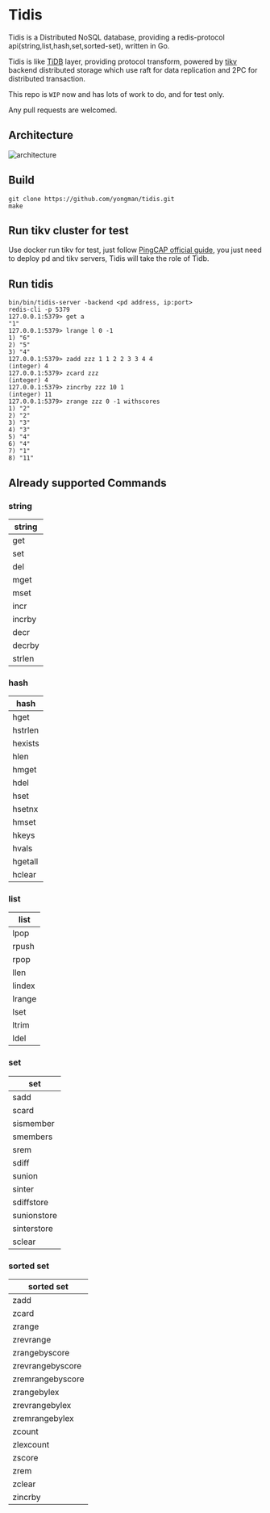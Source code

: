 # Tidis

Tidis is a Distributed NoSQL database, providing a redis-protocol api(string,list,hash,set,sorted-set), written in Go.

Tidis is like [TiDB](https://github.com/pingcap/tidb) layer, providing protocol transform, powered by [tikv](https://github.com/pingcap/tikv) backend distributed storage which use raft for data replication and 2PC for distributed transaction.

This repo is `WIP` now and has lots of work to do, and for test only.

Any pull requests are welcomed.
## Architecture

![architecture](.docs/tidis-arch.png)

## Build

```
git clone https://github.com/yongman/tidis.git
make
```

## Run tikv cluster for test

Use docker run tikv for test, just follow [PingCAP official guide](https://github.com/pingcap/docs/blob/master/op-guide/docker-deployment.md), you just need to deploy pd and tikv servers, Tidis will take the role of Tidb.

## Run tidis

```
bin/bin/tidis-server -backend <pd address, ip:port>
redis-cli -p 5379
127.0.0.1:5379> get a
"1"
127.0.0.1:5379> lrange l 0 -1
1) "6"
2) "5"
3) "4"
127.0.0.1:5379> zadd zzz 1 1 2 2 3 3 4 4
(integer) 4
127.0.0.1:5379> zcard zzz
(integer) 4
127.0.0.1:5379> zincrby zzz 10 1
(integer) 11
127.0.0.1:5379> zrange zzz 0 -1 withscores
1) "2"
2) "2"
3) "3"
4) "3"
5) "4"
6) "4"
7) "1"
8) "11"
```


## Already supported Commands
### string
| string |
|--------|
| get    |
| set    |
| del    |
| mget   |
| mset   |
| incr   |
| incrby |
| decr   |
| decrby |
| strlen |

### hash
| hash    |
|---------|
| hget    |
| hstrlen |
| hexists |
| hlen    |
| hmget   |
| hdel    |
| hset    |
| hsetnx  |
| hmset   |
| hkeys   |
| hvals   |
| hgetall |
| hclear  |

### list
| list   |
|--------|
| lpop   |
| rpush  |
| rpop   |
| llen   |
| lindex |
| lrange |
| lset   |
| ltrim  |
| ldel   |

### set
| set         |
|-------------|
| sadd        |
| scard       |
| sismember   |
| smembers    |
| srem        |
| sdiff       |
| sunion      |
| sinter      |
| sdiffstore  |
| sunionstore |
| sinterstore |
| sclear      |

### sorted set
| sorted set       |
|------------------|
| zadd             |
| zcard            |
| zrange           |
| zrevrange        |
| zrangebyscore    |
| zrevrangebyscore |
| zremrangebyscore |
| zrangebylex      |
| zrevrangebylex   |
| zremrangebylex   |
| zcount           |
| zlexcount        |
| zscore           |
| zrem             |
| zclear           |
| zincrby          |

